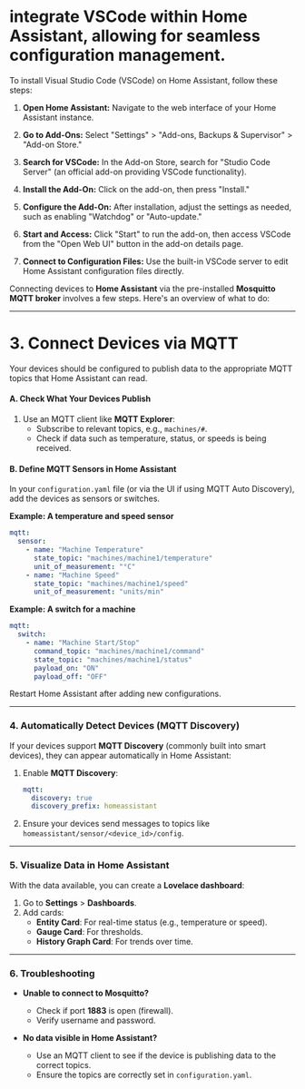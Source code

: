 # integrate VSCode within Home Assistant, allowing for seamless configuration management.
To install Visual Studio Code (VSCode) on Home Assistant, follow these steps:

1. **Open Home Assistant:** Navigate to the web interface of your Home Assistant instance.

2. **Go to Add-Ons:** Select "Settings" > "Add-ons, Backups & Supervisor" > "Add-on Store."

3. **Search for VSCode:** In the Add-on Store, search for "Studio Code Server" (an official add-on providing VSCode functionality).

4. **Install the Add-On:** Click on the add-on, then press "Install."

5. **Configure the Add-On:** After installation, adjust the settings as needed, such as enabling "Watchdog" or "Auto-update."

6. **Start and Access:** Click "Start" to run the add-on, then access VSCode from the "Open Web UI" button in the add-on details page.

7. **Connect to Configuration Files:** Use the built-in VSCode server to edit Home Assistant configuration files directly.


Connecting devices to **Home Assistant** via the pre-installed **Mosquitto MQTT broker** involves a few steps. Here's an overview of what to do:

---


# 3. Connect Devices via MQTT
Your devices should be configured to publish data to the appropriate MQTT topics that Home Assistant can read.

#### **A. Check What Your Devices Publish**
1. Use an MQTT client like **MQTT Explorer**:
   - Subscribe to relevant topics, e.g., `machines/#`.
   - Check if data such as temperature, status, or speeds is being received.

#### **B. Define MQTT Sensors in Home Assistant**
In your `configuration.yaml` file (or via the UI if using MQTT Auto Discovery), add the devices as sensors or switches.

**Example: A temperature and speed sensor**
```yaml
mqtt:
  sensor:
    - name: "Machine Temperature"
      state_topic: "machines/machine1/temperature"
      unit_of_measurement: "°C"
    - name: "Machine Speed"
      state_topic: "machines/machine1/speed"
      unit_of_measurement: "units/min"
```

**Example: A switch for a machine**
```yaml
mqtt:
  switch:
    - name: "Machine Start/Stop"
      command_topic: "machines/machine1/command"
      state_topic: "machines/machine1/status"
      payload_on: "ON"
      payload_off: "OFF"
```

Restart Home Assistant after adding new configurations.

---

### **4. Automatically Detect Devices (MQTT Discovery)**
If your devices support **MQTT Discovery** (commonly built into smart devices), they can appear automatically in Home Assistant:
1. Enable **MQTT Discovery**:
   ```yaml
   mqtt:
     discovery: true
     discovery_prefix: homeassistant
   ```
2. Ensure your devices send messages to topics like `homeassistant/sensor/<device_id>/config`.

---

### **5. Visualize Data in Home Assistant**
With the data available, you can create a **Lovelace dashboard**:
1. Go to **Settings** > **Dashboards**.
2. Add cards:
   - **Entity Card**: For real-time status (e.g., temperature or speed).
   - **Gauge Card**: For thresholds.
   - **History Graph Card**: For trends over time.

---

### **6. Troubleshooting**
- **Unable to connect to Mosquitto?**
  - Check if port **1883** is open (firewall).
  - Verify username and password.

- **No data visible in Home Assistant?**
  - Use an MQTT client to see if the device is publishing data to the correct topics.
  - Ensure the topics are correctly set in `configuration.yaml`.
